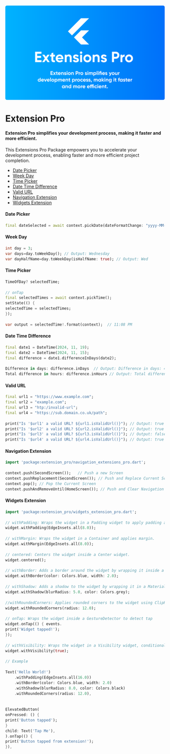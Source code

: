 
![Logo](https://github.com/sanjaysharmajw/extensions_pro/blob/main/example/assets/extensions_pro.png?raw=true)



# Extension Pro
#### Extension Pro simplifies your development process, making it faster and more efficient.


This Extensions Pro Package empowers you to accelerate your development process, enabling faster and more efficient project completion.

- [Date Picker](#Date-Picker)
- [Week Day](#Week-Day)
- [Time Picker](#Time-Picker)
- [Date Time Difference](#Date-Time-Difference)
- [Valid URL](#Valid-URL)
- [Navigation Extension](#Navigation-Extension)
- [Widgets Extension](#Widgets-Extension)





#### Date Picker

```dart
final dateSelected = await context.pickDate(dateFormatChange: "yyyy-MM-dd"); Output: 2024-11-06 
```

#### Week Day

```dart
int day = 3;
var days=day.toWeekDay(); // Output: Wednesday
var dayHalfName=day.toWeekDay(isHalfName: true); // Output: Wed
```

#### Time Picker

```dart
TimeOfDay? selectedTime;

// onTap
final selectedTimes = await context.pickTime();
setState(() {
selectedTime = selectedTimes;
});

var output = selectedTime!.format(context);  // 11:08 PM
```

#### Date Time Difference

```dart
final date1 = DateTime(2024, 11, 19);
final date2 = DateTime(2024, 11, 15);
final difference = date1.differenceInDays(date2);

Difference in days: difference.inDays  // Output: Difference in days: 4 days
Total difference in hours: difference.inHours // Output: Total difference in hours: 96 hours
```

#### Valid URL

```dart
final url1 = "https://www.example.com";
final url2 = "example.com";
final url3 = "htp:/invalid-url";
final url4 = "https://sub.domain.co.uk/path";

print("Is '$url1' a valid URL? ${url1.isValidUrl()}"); // Output: true
print("Is '$url2' a valid URL? ${url2.isValidUrl()}"); // Output: true
print("Is '$url3' a valid URL? ${url3.isValidUrl()}"); // Output: false
print("Is '$url4' a valid URL? ${url4.isValidUrl()}"); // Output: true
```

#### Navigation Extension

```dart
import 'package:extension_pro/navigation_extensions_pro.dart';

context.push(SecondScreen());   // Push a new Screen
context.pushReplacement(SecondScreen()); // Push and Replace Current Screen
context.pop(); // Pop the Current Screen 
context.pushAndRemoveUntil(HomeScreen()); // Push and Clear Navigation Stack
```

#### Widgets Extension

```dart
import 'package:extension_pro/widgets_extension_pro.dart';

// withPadding: Wraps the widget in a Padding widget to apply padding around it.
widget.withPadding(EdgeInsets.all(8.0));

// withMargin: Wraps the widget in a Container and applies margin.
widget.withMargin(EdgeInsets.all(8.0));

// centered: Centers the widget inside a Center widget.
widget.centered();

// withBorder: Adds a border around the widget by wrapping it inside a Container with a BoxDecoration.
widget.withBorder(color: Colors.blue, width: 2.0);

// withShadow: Adds a shadow to the widget by wrapping it in a Material widget.
widget.withShadow(blurRadius: 5.0, color: Colors.grey);

//withRoundedCorners: Applies rounded corners to the widget using ClipRRect.
widget.withRoundedCorners(radius: 12.0);

// onTap: Wraps the widget inside a GestureDetector to detect tap 
widget.onTap(() { events.
print('Widget tapped!');
});

// withVisibility: Wraps the widget in a Visibility widget, conditionally hiding it based on the isVisible flag.
widget.withVisibility(true);

// Example

Text('Hello World!')
    .withPadding(EdgeInsets.all(16.0))
    .withBorder(color: Colors.blue, width: 2.0)
    .withShadow(blurRadius: 8.0, color: Colors.black)
    .withRoundedCorners(radius: 12.0),


ElevatedButton(
onPressed: () {
print('Button tapped');
}
child: Text('Tap Me'),
).onTap(() {
print('Button tapped from extension!');
}),

```




